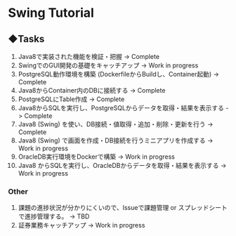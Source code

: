 # Swing Tutorial


## ◆Tasks
1.  Java8で実装された機能を検証・把握                                    -> Complete<br>
2.  SwingでのGUI開発の基礎をキャッチアップ                               -> Work in progress<br>  
3.  PostgreSQL動作環境を構築 (DockerfileからBuildし、Container起動)      -> Complete<br>
4.  Java8からContainer内のDBに接続する                                   -> Complete<br>  
5.  PostgreSQLにTable作成                                                -> Complete<br>
6.  Java8からSQLを実行し、PostgreSQLからデータを取得・結果を表示する     -> Complete<br>
7.  Java8 (Swing) を使い、DB接続・値取得・追加・削除・更新を行う         -> Complete<br>
8.  Java8 (Swing) で画面を作成・DB接続を行うミニアプリを作成する         -> Work in progress<br>
9.  OracleDB実行環境をDockerで構築                                       -> Work in progress<br>
10. Java8 からSQLを実行し、OracleDBからデータを取得・結果を表示する      -> Work in progress<br>


### Other
1. 課題の進捗状況が分かりにくいので、Issueで課題管理 or スプレッドシートで進捗管理する。 -> TBD<br>
2. 証券業務キャッチアップ -> Work in progress<br>

